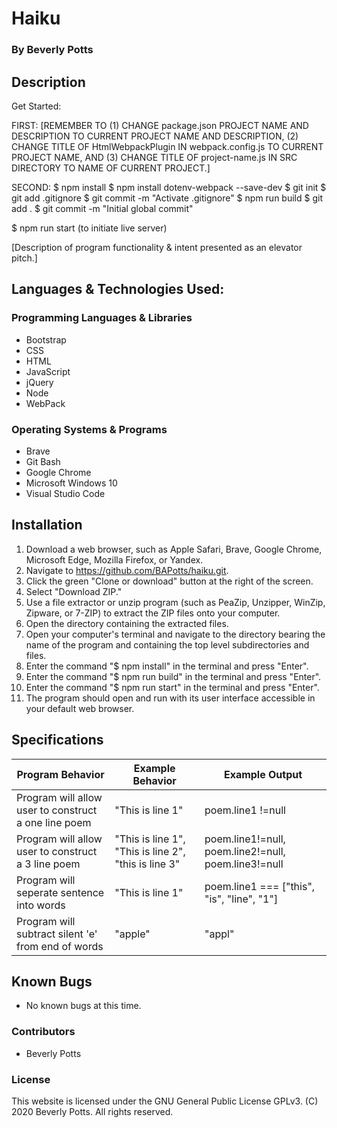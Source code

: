 # Haiku
 
  ### By Beverly Potts
 
## Description
 Get Started:
 
FIRST: [REMEMBER TO (1) CHANGE package.json PROJECT NAME AND DESCRIPTION TO CURRENT PROJECT NAME AND DESCRIPTION, (2) CHANGE TITLE OF HtmlWebpackPlugin IN webpack.config.js TO CURRENT PROJECT NAME, AND (3) CHANGE TITLE OF project-name.js IN SRC DIRECTORY TO NAME OF CURRENT PROJECT.]
 
SECOND:
  $ npm install
  $ npm install dotenv-webpack --save-dev
  $ git init
  $ git add .gitignore
  $ git commit -m "Activate .gitignore"
  $ npm run build
  $ git add .
  $ git commit -m "Initial global commit"
 
  $ npm run start (to initiate live server)
  
  [Description of program functionality & intent presented as an elevator pitch.]
 
## Languages & Technologies Used:
 
  ### Programming Languages & Libraries
  * Bootstrap
  * CSS
  * HTML
  * JavaScript
  * jQuery
  * Node
  * WebPack
 
  ### Operating Systems & Programs
  * Brave
  * Git Bash
  * Google Chrome
  * Microsoft Windows 10
  * Visual Studio Code
 
## Installation
 
  1.  Download a web browser, such as Apple Safari, Brave, Google Chrome, Microsoft Edge, Mozilla Firefox, or Yandex.
  2.  Navigate to https://github.com/BAPotts/haiku.git.
  3.  Click the green "Clone or download" button at the right of the screen.
  4.  Select "Download ZIP."
  5.  Use a file extractor or unzip program (such as PeaZip, Unzipper, WinZip, Zipware, or 7-ZIP) to extract the ZIP files onto your computer.
  6.  Open the directory containing the extracted files.
  7.  Open your computer's terminal and navigate to the directory bearing the name of the program and containing the top level subdirectories and files.
  8.  Enter the command "$ npm install" in the terminal and press "Enter".
  9.  Enter the command "$ npm run build" in the terminal and press "Enter".
  10. Enter the command "$ npm run start" in the terminal and press "Enter".
  11. The program should open and run with its user interface accessible in your default web browser.
 
## Specifications
 
  | Program Behavior | Example Behavior | Example Output |
  | ----------- | ----------- | ----------- |
  |Program will allow user to construct a one line poem |"This is line 1"  | poem.line1 !=null |
  |Program will allow user to construct a 3 line poem |"This is line 1", "This is line 2", "this is line 3"|poem.line1!=null, poem.line2!=null, poem.line3!=null|
  |Program will seperate sentence into words|"This is line 1"|poem.line1 === ["this", "is", "line", "1"]|
  |Program will subtract silent 'e' from end of words|"apple"|"appl"|
  
 
## Known Bugs
 
  * No known bugs at this time. 
 
### Contributors
 
  * Beverly Potts
 
### License
 
This website is licensed under the GNU General Public License GPLv3. (C) 2020 Beverly Potts. All rights reserved.